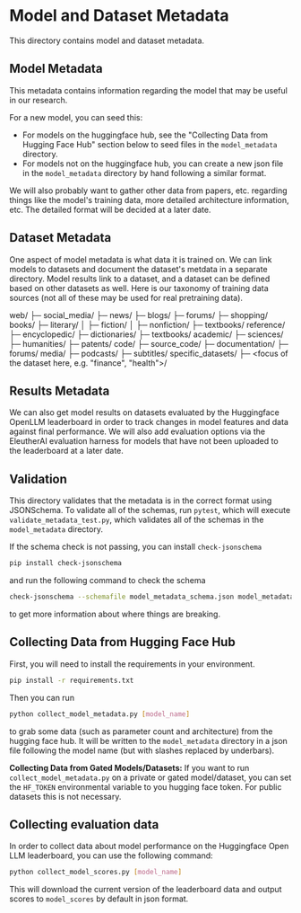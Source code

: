 # Model and Dataset Metadata

This directory contains model and dataset metadata.

## Model Metadata

This metadata contains information regarding the model that may be useful in our research.

For a new model, you can seed this:

* For models on the huggingface hub, see the "Collecting Data from Hugging Face Hub" section below
  to seed files in the `model_metadata` directory.
* For models not on the huggingface hub, you can create a new json file in the `model_metadata`
  directory by hand following a similar format.

We will also probably want to gather other data from papers, etc. regarding things
like the model's training data, more detailed architecture information, etc.
The detailed format will be decided at a later date.

## Dataset Metadata

One aspect of model metadata is what data it is trained on. We can link models to datasets
and document the dataset's metdata in a separate directory. Model results link to a dataset, and a dataset can be defined based on other datasets as well. Here is our taxonomy of training data sources (not all of these may be used for real pretraining data).

web/
├─ social_media/
├─ news/
├─ blogs/
├─ forums/
├─ shopping/
books/
├─ literary/
│  ├─ fiction/
│  ├─ nonfiction/
├─ textbooks/
reference/
├─ encyclopedic/
├─ dictionaries/
├─ textbooks/
academic/
├─ sciences/
├─ humanities/
├─ patents/
code/
├─ source_code/
├─ documentation/
├─ forums/
media/
├─ podcasts/
├─ subtitles/
specific_datasets/
├─ <focus of the dataset here, e.g. "finance", "health">/

## Results Metadata

We can also get model results on datasets evaluated by the Huggingface OpenLLM leaderboard in order to track changes in model features and data against final performance. We will also add evaluation options via the EleutherAI evaluation harness for models that have not been uploaded to the leaderboard at a later date.

## Validation

This directory validates that the metadata is in the correct format using JSONSchema. To validate all of the schemas, run `pytest`, which will execute `validate_metadata_test.py`, which validates all of the schemas in the `model_metadata` directory.

If the schema check is not passing, you can install `check-jsonschema`

```bash
pip install check-jsonschema
```

and run the following command to check the schema

```bash
check-jsonschema --schemafile model_metadata_schema.json model_metadata/*.json
```

to get more information about where things are breaking.

## Collecting Data from Hugging Face Hub

First, you will need to install the requirements in your environment.

```bash
pip install -r requirements.txt
```

Then you can run

```bash
python collect_model_metadata.py [model_name]
```

to grab some data (such as parameter count and architecture) from the hugging face hub.
It will be written to the `model_metadata` directory in a json file following the model name
(but with slashes replaced by underbars).

**Collecting Data from Gated Models/Datasets:**
If you want to run `collect_model_metadata.py` on a private or gated model/dataset, you can
set the `HF_TOKEN` environmental variable to you hugging face token. For public datasets this
is not necessary.

## Collecting evaluation data

In order to collect data about model performance on the Huggingface Open LLM leaderboard, you can use
the following command:

```bash
python collect_model_scores.py [model_name]
```

This will download the current version of the leaderboard data and output scores to `model_scores` by default in json format.
